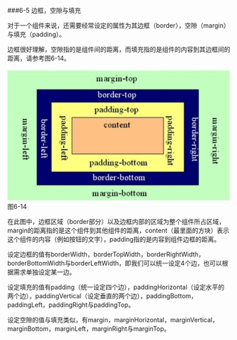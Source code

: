 ###6-5 边框，空隙与填充

对于一个组件来说，还需要经常设定的属性为其边框（border），空隙（margin）与填充（padding）。

边框很好理解，空隙指的是组件间的距离，而填充指的是组件的内容到其边框间的距离，请参考图6-14。

![](/assets/6-10.jpg)图6-14

在此图中，边框区域（border部分）以及边框内部的区域为整个组件所占区域，margin的距离指的是这个组件到其他组件的距离，content（最里面的方块）表示这个组件的内容（例如按钮的文字），padding指的是内容到组件边框的距离。

设定边框的值有borderWidth，borderTopWidth，borderRightWidth，borderBottomWidth与borderLeftWidth，即我们可以统一设定4个边，也可以根据需求单独设定某一边。

设定填充的值有padding（统一设定四个边），paddingHorizontal（设定水平的两个边），paddingVertical（设定垂直的两个边），paddingBottom，paddingLeft，paddingRight与paddingTop。

设定空隙的值与填充类似，有margin，marginHorizontal，marginVertical，marginBottom，marginLeft，marginRight与marginTop。